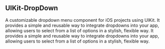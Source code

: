 ## UIKit-DropDown
A customizable dropdown menu component for iOS projects using UIKit. 
It provides a simple and reusable way to integrate dropdowns into your app, allowing users to select from a list of options in a stylish, 
flexible way.
It provides a simple and reusable way to integrate dropdowns into your app, allowing users to select from a list of options in a stylish, 
flexible way.
